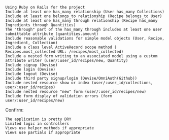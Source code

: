 
    Using Ruby on Rails for the project
    Include at least one has_many relationship (User has_many Collections)
    Include at least one belongs_to relationship (Recipe belongs_to User)
    Include at least one has_many through relationship (Recipe has_many Ingredients through Quantities)
    The "through" part of the has_many through includes at least one user submittable attribute (quantities.amount)
    Include reasonable validations for simple model objects (User, Recipe, Ingredient, Collection)
    Include a class level ActiveRecord scope method ( Recipes.most_collected URL: /recipes/most_collected)
    Include a nested form writing to an associated model using a custom attribute writer (user/:user_id/recipes/new, Quantity)
    Include signup (Devise)
    Include login (Devise)
    Include logout (Devise)
    Include third party signup/login (Devise/OmniAuth(Github))
    Include nested resource show or index (user/:user_id/collections, user/:user_id/recipes)
    Include nested resource "new" form (user/:user_id/recipes/new)
    Include form display of validation errors (form user/:user_id/recipes/new)

Confirm:

    The application is pretty DRY
    Limited logic in controllers
    Views use helper methods if appropriate
    Views use partials if appropriate

